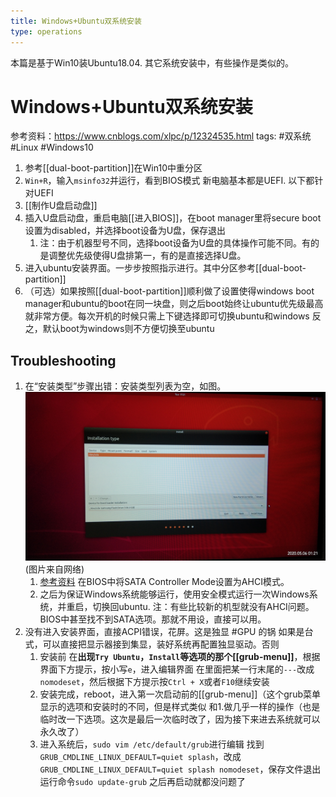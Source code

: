 ```yaml
---
title: Windows+Ubuntu双系统安装
type: operations
---
```


本篇是基于Win10装Ubuntu18.04. 其它系统安装中，有些操作是类似的。
# Windows+Ubuntu双系统安装

参考资料：https://www.cnblogs.com/xlpc/p/12324535.html
tags: #双系统 #Linux #Windows10

1. 参考[[dual-boot-partition]]在Win10中重分区
2. `Win+R`，输入`msinfo32`并运行，看到BIOS模式
   新电脑基本都是UEFI. 以下都针对UEFI
3. [[制作U盘启动盘]]
4. 插入U盘启动盘，重启电脑[[进入BIOS]]，在boot manager里将secure boot设置为disabled，并选择boot设备为U盘，保存退出
   1. 注：由于机器型号不同，选择boot设备为U盘的具体操作可能不同。有的是调整优先级使得U盘排第一，有的是直接选择U盘。
5. 进入ubuntu安装界面。一步步按照指示进行。其中分区参考[[dual-boot-partition]]
6. （可选）如果按照[[dual-boot-partition]]顺利做了设置使得windows boot manager和ubuntu的boot在同一块盘，则之后boot始终让ubuntu优先级最高就非常方便。每次开机的时候只需上下键选择即可切换ubuntu和windows
反之，默认boot为windows则不方便切换至ubuntu
## Troubleshooting
1. 在“安装类型”步骤出错：安装类型列表为空，如图。
   ![](./dual-boot/installation-type.jpg)(图片来自网络)
   1. [参考资料](https://blog.csdn.net/weixin_43644231/article/details/105944192)
在BIOS中将SATA Controller Mode设置为AHCI模式。
   2. 之后为保证Windows系统能够运行，使用安全模式运行一次Windows系统，并重启，切换回ubuntu.
注：有些比较新的机型就没有AHCI问题。BIOS中甚至找不到SATA选项。那就不用设，直接可以用。
2. 没有进入安装界面，直接ACPI错误，花屏。这是独显 #GPU 的锅
   如果是台式，可以直接把显示器接到集显，装好系统再配置独显驱动。否则
   1. 安装前
      在**出现`Try Ubuntu`，`Install`等选项的那个[[grub-menu]]**，根据界面下方提示，按小写`e`，进入编辑界面
      在里面把某一行末尾的`---`改成`nomodeset`，然后根据下方提示按`Ctrl + X`或者`F10`继续安装
   2. 安装完成，reboot，进入第一次启动前的[[grub-menu]]（这个grub菜单显示的选项和安装时的不同，但是样式类似
   和1.做几乎一样的操作（也是临时改一下选项。这次是最后一次临时改了，因为接下来进去系统就可以永久改了）
   3. 进入系统后，`sudo vim /etc/default/grub`进行编辑
      找到`GRUB_CMDLINE_LINUX_DEFAULT=quiet splash`，改成`GRUB_CMDLINE_LINUX_DEFAULT=quiet splash nomodeset`，保存文件退出
      运行命令`sudo update-grub`
      之后再启动就都没问题了